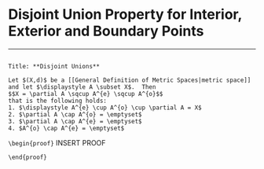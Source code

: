 # Disjoint Union Property for Interior, Exterior and Boundary Points
----
```ad-Theorem

Title: **Disjoint Unions**

Let $(X,d)$ be a [[General Definition of Metric Spaces|metric space]] and let $\displaystyle A \subset X$.  Then
$$X = \partial A \sqcup A^{e} \sqcup A^{o}$$
that is the following holds:
1. $\displaystyle A^{e} \cup A^{o} \cup \partial A = X$
2. $\partial A \cap A^{o} = \emptyset$
3. $\partial A \cap A^{e} = \emptyset$
4. $A^{o} \cap A^{e} = \emptyset$
```

`\begin{proof}`
INSERT PROOF

`\end{proof}`
